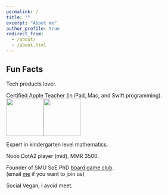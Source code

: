 ```yaml
---
permalink: /
title: ""
excerpt: "About me"
author_profile: true
redirect_from: 
  - /about/
  - /about.html
---
```


## Fun Facts

Tech products lover. 

Certified Apple Teacher (in iPad, Mac, and Swift programming).
<img src="{{site.url}}/images/AppleTeacher_black.png" width="100px" /><img src="{{site.url}}/images/AppleTeacherSwiftPlaygrounds_black.png" width="100px" />

Expert in kindergarten level mathematics.  

Noob DotA2 player (mid), MMR 3500.   

Founder of SMU SoE PhD [board game club](https://lqyjasonlee.github.io/boardgame/).  
(email [me](mailto:qyli.2019@phdecons.smu.edu.sg) if you want to join us)  

Social Vegan, I avoid meet.

